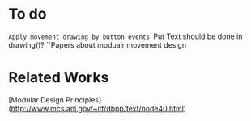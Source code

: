 # To do
``Apply movement drawing by button events
``Put Text should be done in drawing()?
``Papers about modualr movement design

# Related Works
[Modular Design Principles] (http://www.mcs.anl.gov/~itf/dbpp/text/node40.html)
